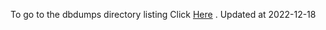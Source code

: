 To go to the dbdumps directory listing Click [Here](https://ipfs.io/ipfs/bafkreigj45e6rvrwgvryvx2ouzmokwscbpzs6xuqrrfr2vthbmn72godqm) . Updated at 2022-12-18